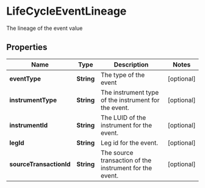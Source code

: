 

# LifeCycleEventLineage

The lineage of the event value

## Properties

Name | Type | Description | Notes
------------ | ------------- | ------------- | -------------
**eventType** | **String** | The type of the event |  [optional]
**instrumentType** | **String** | The instrument type of the instrument for the event. |  [optional]
**instrumentId** | **String** | The LUID of the instrument for the event. |  [optional]
**legId** | **String** | Leg id for the event. |  [optional]
**sourceTransactionId** | **String** | The source transaction of the instrument for the event. |  [optional]




